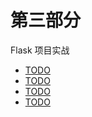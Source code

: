 # 第三部分

Flask 项目实战

* [TODO](chapter009.md)
* [TODO](chapter010.md)
* [TODO](chapter011.md)
* [TODO](chapter012.md)

